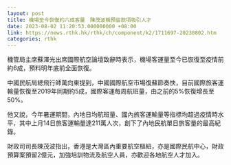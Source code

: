 ```yaml
---
layout: post
title: 機場至今恢復約六成客量　陳茂波稱預留款項吸引人才
date: 2023-08-02 11:20:53.000000000 +08:00
link: https://news.rthk.hk/rthk/ch/component/k2/1711697-20230802.htm
categories: rthk
---
```


機管局主席蘇澤光出席國際航空論壇致辭時表示，機場客運量至今已恢復至疫情前約6成，預料明年底前全面恢復。

中國民航局總飛行師萬向東提到，中國國際航空市場復蘇節奏快，目前國際旅客運輸量恢復至2019年同期約5成，國際客運每周航班量，由之前的5%恢復增長至50%。

他又說，今年暑運期間，內地日均航班量、國內旅客運輸量等指標均超過疫情時水平，其中上月14日旅客運輸量達211萬人次，創下了內地民航單日旅客量的最高紀錄。

財政司司長陳茂波指出，香港是大灣區內重要航空樞紐，亦是國際民航中心，財政預算案預留2億元，加強培訓物流及航空人員，亦歡迎各地航空人才加入。

